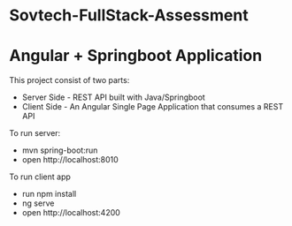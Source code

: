 # Sovtech-FullStack-Assessment

# Angular + Springboot Application

This project consist of two parts:
  * Server Side - REST API built with Java/Springboot
  * Client Side - An Angular Single Page Application that consumes a REST API

To run server:
  * mvn spring-boot:run
  * open http://localhost:8010

To run client app
  * run npm install
  * ng serve
  * open http://localhost:4200
